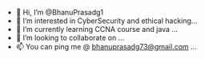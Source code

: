- 👋 Hi, I’m @BhanuPrasadg1
- 👀 I’m interested in CyberSecurity and ethical hacking...
- 🌱 I’m currently learning CCNA course and java  ...
- 💞️ I’m looking to collaborate on  ...
- 📫 You can ping me @ bhanuprasadg73@gmail.com   ...

<!---
BhanuPrasadg1/BhanuPrasadg1 is a ✨ special ✨ repository because its `README.md` (this file) appears on your GitHub profile.
You can click the Preview link to take a look at your changes.
--->
